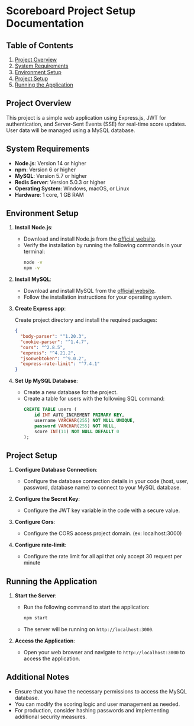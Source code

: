 # Scoreboard Project Setup Documentation

## Table of Contents

1. [Project Overview](#project-overview)
2. [System Requirements](#system-requirements)
3. [Environment Setup](#environment-setup)
4. [Project Setup](#project-setup)
5. [Running the Application](#running-the-application)

## Project Overview

This project is a simple web application using Express.js, JWT for authentication, and Server-Sent Events (SSE) for real-time score updates. User data will be managed using a MySQL database.

## System Requirements

- **Node.js**: Version 14 or higher
- **npm**: Version 6 or higher
- **MySQL**: Version 5.7 or higher
- **Redis Server**: Version 5.0.3 or higher
- **Operating System**: Windows, macOS, or Linux
- **Hardware**: 1 core, 1 GB RAM

## Environment Setup

1. **Install Node.js**:

   - Download and install Node.js from the [official website](https://nodejs.org/).
   - Verify the installation by running the following commands in your terminal:
     ```bash
     node -v
     npm -v
     ```

2. **Install MySQL**:

   - Download and install MySQL from the [official website](https://www.mysql.com/).
   - Follow the installation instructions for your operating system.

3. **Create Express app**:

   Create project directory and install the required packages:

   ```json
   {
     "body-parser": "^1.20.3",
     "cookie-parser": "^1.4.7",
     "cors": "^2.8.5",
     "express": "^4.21.2",
     "jsonwebtoken": "^9.0.2",
     "express-rate-limit": "^7.4.1"
   }
   ```

4. **Set Up MySQL Database**:
   - Create a new database for the project.
   - Create a table for users with the following SQL command:
     ```sql
     CREATE TABLE users (
         id INT AUTO_INCREMENT PRIMARY KEY,
         username VARCHAR(255) NOT NULL UNIQUE,
         password VARCHAR(255) NOT NULL,
         score INT(11) NOT NULL DEFAULT 0
     );
     ```

## Project Setup

1. **Configure Database Connection**:

   - Configure the database connection details in your code (host, user, password, database name) to connect to your MySQL database.

2. **Configure the Secret Key**:

   - Configure the JWT key variable in the code with a secure value.

3. **Configure Cors**:

   - Configure the CORS access project domain. (ex: localhost:3000)

4. **Configure rate-limit**:

   - Configure the rate limit for all api that only accept 30 request per minute

## Running the Application

1. **Start the Server**:

   - Run the following command to start the application:
     ```bash
     npm start
     ```
   - The server will be running on `http://localhost:3000`.

2. **Access the Application**:
   - Open your web browser and navigate to `http://localhost:3000` to access the application.

## Additional Notes

- Ensure that you have the necessary permissions to access the MySQL database.
- You can modify the scoring logic and user management as needed.
- For production, consider hashing passwords and implementing additional security measures.
